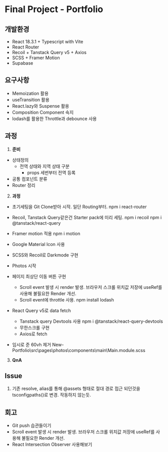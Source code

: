 # Final Project - Portfolio

## 개발환경

- React 18.3.1 + Typescript with Vite
- React Router
- Recoil + Tanstack Query v5 + Axios
- SCSS + Framer Motion
- Supabase

## 요구사항

- Memoization 활용
- useTransition 활용
- React.lazy와 Suspense 활용
- Composition Component 숙지
- lodash를 활용한 Throttle과 debounce 사용

## 과정

1. **준비**

- 상태정의
  - 전역 상태와 지역 상태 구분
    - props 세번부터 전역 등록
- 공통 컴포넌트 분류
- Router 정리

2. **과정**

- 초기세팅을 Git Clone받아 시작. 일단 Routing부터. npm i react-router
- Recoil, Tanstack Query같은건 Starter pack에 미리 세팅. npm i recoil npm i @tanstack/react-query
- Framer motion 적용 npm i motion
- Google Material Icon 사용 <link href="https://fonts.googleapis.com/css2?family=Material+Symbols+Outlined" rel="stylesheet">

- SCSS와 Recoil로 Darkmode 구현

- Photos 시작
- 페이지 최상단 이동 버튼 구현
  - Scroll event 발생 시 render 발생. 브라우저 스크롤 위치값 저장에 useRef를 사용해 불필요한 Render 개선.
  - Scroll event에 throttle 사용. npm install lodash
- React Query v5로 data fetch

  - Tanstack query Devtools 사용 npm i @tanstack/react-query-devtools
  - 무한스크롤 구현
  - Axios로 fetch

- 임시로 준 60vh 제거 New-Portfolio\src\pages\photos\components\main\Main.module.scss

3. **QnA**

## Issue

1. 기존 resolve, alias를 통해 @assets 형태로 절대 경로 접근 되던것을 tsconfigpaths()로 변경. 작동하지 않는듯.

## 회고

- Git push 습관들이기
- Scroll event 발생 시 render 발생. 브라우저 스크롤 위치값 저장에 useRef를 사용해 불필요한 Render 개선.
- React Intersection Observer 사용해보기

